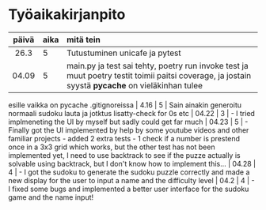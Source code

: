 # Työaikakirjanpito

| päivä | aika | mitä tein  |
| :----:|:-----| :-----|
|  26.3 | 5    | Tutustuminen unicafe ja pytest  |
|  04.09| 5    | main.py ja test sai tehty, poetry run invoke test ja muut poetry testit toimii paitsi coverage, ja jostain syystä __pycache__ on vieläkinhan tulee 
esille vaikka on pycache .gitignoreissa
| 4.16  |  5  | Sain ainakin generoitu normaali sudoku lauta ja jotktus lisatty-check for 0s etc
| 04.22 |  3  | - I tried implmeneting the UI by myself but sadly could get far much
| 04.23 |  5  | - Finally got the UI implemented by help by some youtube videos and other familiar projects - added 2 extra tests - 1 check if a number is prestend
once in a 3x3 grid which works, but the other test has not been implemented yet, I need to use backtrack to see if the puzze actually is solvable using backtrack, but I don't know how to implement this... 
| 04.28 |   4 | - I got the sudoku to generate the sudoku puzzle correctly and made a new display for the user to input a name and the difficulty level
| 04.2  |   4 | - I fixed some bugs and implemented a better user interface for the sudoku game and the name input!

